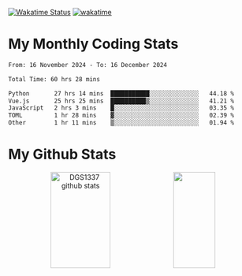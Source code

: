 [![Wakatime Status](https://github.com/noopurphalak/noopurphalak/workflows/wakatime-status-update/badge.svg)](https://github.com/noopurphalak/noopurphalak/actions/workflows/main.yml)
[![wakatime](https://wakatime.com/badge/user/80ace140-ef40-4fdd-b8ed-f3be3d2e1aea.svg)](https://wakatime.com/@80ace140-ef40-4fdd-b8ed-f3be3d2e1aea)

# My Monthly Coding Stats

<!--START_SECTION:waka-->

```txt
From: 16 November 2024 - To: 16 December 2024

Total Time: 60 hrs 28 mins

Python       27 hrs 14 mins  ███████████░░░░░░░░░░░░░░   44.18 %
Vue.js       25 hrs 25 mins  ██████████▒░░░░░░░░░░░░░░   41.21 %
JavaScript   2 hrs 3 mins    █░░░░░░░░░░░░░░░░░░░░░░░░   03.35 %
TOML         1 hr 28 mins    ▓░░░░░░░░░░░░░░░░░░░░░░░░   02.39 %
Other        1 hr 11 mins    ▒░░░░░░░░░░░░░░░░░░░░░░░░   01.94 %
```

<!--END_SECTION:waka-->

# My Github Stats
<div style="text-align: center;">
  <img width="49%" height="195px" src="https://github-readme-stats-sigma-five.vercel.app/api?username=noopurphalak&show_icons=true&count_private=true&hide_border=true&title_color=ecf2f8&icon_color=0d1117&text_color=FFFFFF&bg_color=0d1117" alt="DGS1337 github stats" />
  <img width="41%" height="195px" src="https://github-readme-stats-sigma-five.vercel.app/api/top-langs/?username=noopurphalak&layout=compact&hide_border=true&title_color=ecf2f8&text_color=FFFFFF&bg_color=0d1117" />
</div>
